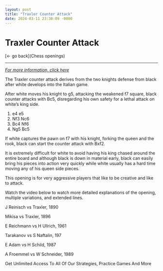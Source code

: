 ```yaml
---
layout: post
title: "Traxler Counter Attack"
date: 2024-03-11 23:30:09 -0000
---
```

Traxler Counter Attack
==============

[<- go back](Chess openings)
***
*[For more information, click here](https://www.thechesswebsite.com/traxler-counter-attack/)*



The Traxler counter attack derives from the two knights defense from black after white develops into the Italian game.

After white moves his knight to g5, attacking the weakened f7 square, black counter attacks with Bc5, disregarding his own safety for a lethal attack on white’s king side.

1. e4 e5
2. Nf3 Nc6
3. Bc4 Nf6
4. Ng5 Bc5

If white captures the pawn on f7 with his knight, forking the queen and the rook, black can start the counter attack with Bxf2.

It is extremely difficult for white to avoid having his king chased around the entire board and although black is down in material early, black can easily bring his pieces into action very quickly while white usually has a hard time moving any of his queen side pieces.

This opening is for very aggressive players that like to be creative and like to attack.

Watch the video below to watch more detailed explanations of the opening, multiple variations, and extended lines.






J Reinisch vs Traxler, 1890

Mikisa vs Traxler, 1896

E Reichmann vs H Ullrich, 1961

Tarakanov vs S Naftalin, 197

E Adam vs H Schild, 1987

A Froemmel vs W Schneider, 1989

Get Unlimited Access To All Of Our Strategies, Practice Games And More

